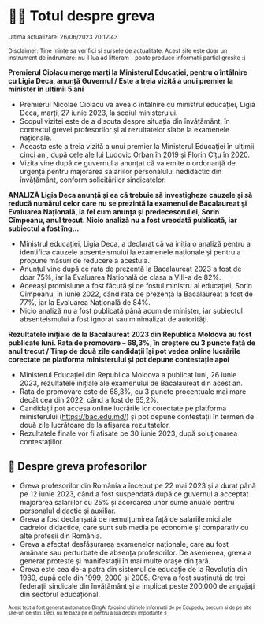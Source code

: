 # 👩‍🏫 Totul despre greva
<sub>Ultima actualizare: 26/06/2023 20:12:43</sub>

<sub>Disclaimer: Tine minte sa verifici si sursele de actualitate. Acest site este doar un instrument de indrumare: nu il lua ad litteram - poate produce informatii partial gresite :)</sub>

**Premierul Ciolacu merge marți la Ministerul Educației, pentru o întâlnire cu Ligia Deca, anunță Guvernul / Este a treia vizită a unui premier la minister în ultimii 5 ani**

- Premierul Nicolae Ciolacu va avea o întâlnire cu ministrul educației, Ligia Deca, marți, 27 iunie 2023, la sediul ministerului.
- Scopul vizitei este de a discuta despre situația din învățământ, în contextul grevei profesorilor și al rezultatelor slabe la examenele naționale.
- Aceasta este a treia vizită a unui premier la Ministerul Educației în ultimii cinci ani, după cele ale lui Ludovic Orban în 2019 și Florin Cîțu în 2020.
- Vizita vine după ce guvernul a anunțat că va emite o ordonanță de urgență pentru majorarea salariilor personalului nedidactic din învățământ, conform solicitărilor sindicatelor.

**ANALIZĂ Ligia Deca anunță și ea că trebuie să investigheze cauzele și să reducă numărul celor care nu se prezintă la examenul de Bacalaureat și Evaluarea Națională, la fel cum anunța și predecesorul ei, Sorin Cîmpeanu, anul trecut. Nicio analiză nu a fost vreodată publicată, iar subiectul a fost îng...**

- Ministrul educației, Ligia Deca, a declarat că va iniția o analiză pentru a identifica cauzele absenteismului la examenele naționale și pentru a propune măsuri de reducere a acestuia.
- Anunțul vine după ce rata de prezență la Bacalaureat 2023 a fost de doar 75%, iar la Evaluarea Națională de clasa a VIII-a de 82%.
- Aceeași promisiune a fost făcută și de fostul ministru al educației, Sorin Cîmpeanu, în iunie 2022, când rata de prezență la Bacalaureat a fost de 77%, iar la Evaluarea Națională de 84%.
- Nicio analiză nu a fost publicată până acum de minister, iar subiectul absenteismului a fost ignorat sau minimalizat de autorități.

**Rezultatele inițiale de la Bacalaureat 2023 din Republica Moldova au fost publicate luni. Rata de promovare – 68,3%, în creștere cu 3 puncte față de anul trecut / Timp de două zile candidații își pot vedea online lucrările corectate pe platforma ministerului și pot depune contestație apoi**

- Ministerul Educației din Republica Moldova a publicat luni, 26 iunie 2023, rezultatele inițiale ale examenului de Bacalaureat din acest an.
- Rata de promovare este de 68,3%, cu 3 puncte procentuale mai mare decât cea din 2022, când a fost de 65,2%.
- Candidații pot accesa online lucrările lor corectate pe platforma ministerului (https://bac.edu.md/) și pot depune contestații în termen de două zile lucrătoare de la afișarea rezultatelor.
- Rezultatele finale vor fi afișate pe 30 iunie 2023, după soluționarea contestațiilor.

## 🏫 Despre greva profesorilor

- Greva profesorilor din România a început pe 22 mai 2023 și a durat până pe 12 iunie 2023, când a fost suspendată după ce guvernul a acceptat majorarea salariilor cu 25% și acordarea unor sume anuale pentru personalul didactic și auxiliar.
- Greva a fost declanșată de nemulțumirea față de salariile mici ale cadrelor didactice, care sunt sub media pe economie și comparativ cu alte profesii din România.
- Greva a afectat desfășurarea examenelor naționale, care au fost amânate sau perturbate de absența profesorilor. De asemenea, greva a generat proteste și manifestații în mai multe orașe din țară.
- Greva este cea de-a patra din sistemul de educație de la Revoluția din 1989, după cele din 1999, 2000 și 2005. Greva a fost susținută de trei federații sindicale din învățământ și a implicat peste 200.000 de angajați din sectorul educațional.


<sub><sub>Acest text a fost generat automat de BingAI folosind ultimele informatii de pe Edupedu, precum si de pe alte site-uri de stiri. Deci, nu te baza pe el pentru a lua decizii importante :)</sub></sub>